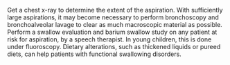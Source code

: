 Get a chest x-ray to determine the extent of the aspiration. With sufficiently large aspirations, it may become necessary to perform bronchoscopy and bronchoalveolar lavage to clear as much macroscopic material as possible. Perform a swallow evaluation and barium swallow study on any patient at risk for aspiration, by a speech therapist. In young children, this is done under fluoroscopy. Dietary alterations, such as thickened liquids or pureed diets, can help patients with functional swallowing disorders.
